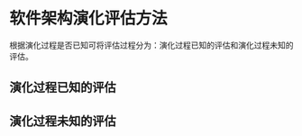# 软件架构演化评估方法


根据演化过程是否已知可将评估过程分为：演化过程已知的评估和演化过程未知的评估。


## 演化过程已知的评估




## 演化过程未知的评估
















































